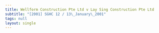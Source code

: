 ```yaml
---
title: Wellform Construction Pte Ltd v Lay Sing Construction Pte Ltd
subtitle: "[2001] SGHC 12 / 13\_January\_2001"
tags: null
layout: single
---
```


